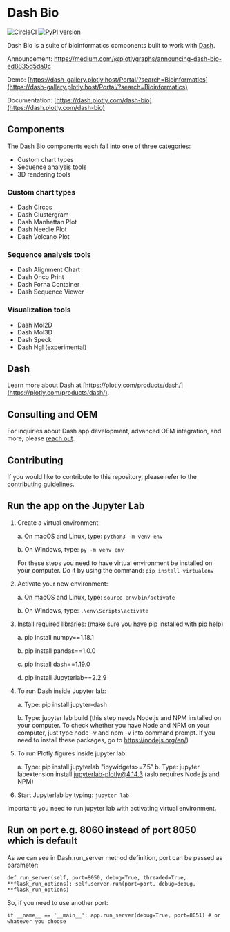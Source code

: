 # Dash Bio
[![CircleCI](https://circleci.com/gh/plotly/dash-bio/tree/master.svg?style=svg)](https://circleci.com/gh/plotly/dash-bio)
[![PyPI version](https://badge.fury.io/py/dash-bio.svg)](https://badge.fury.io/py/dash-bio)

Dash Bio is a suite of bioinformatics components built to work with
[Dash](https://github.com/plotly/dash/).

Announcement: https://medium.com/@plotlygraphs/announcing-dash-bio-ed8835d5da0c

Demo:
[https://dash-gallery.plotly.host/Portal/?search=Bioinformatics](https://dash-gallery.plotly.host/Portal/?search=Bioinformatics)

Documentation:
[https://dash.plotly.com/dash-bio](https://dash.plotly.com/dash-bio)

## Components

The Dash Bio components each fall into one of three categories:

- Custom chart types
- Sequence analysis tools
- 3D rendering tools


### Custom chart types

- Dash Circos
- Dash Clustergram
- Dash Manhattan Plot
- Dash Needle Plot
- Dash Volcano Plot

### Sequence analysis tools

- Dash Alignment Chart
- Dash Onco Print
- Dash Forna Container
- Dash Sequence Viewer

### Visualization tools

- Dash Mol2D
- Dash Mol3D
- Dash Speck
- Dash Ngl (experimental)

## Dash

Learn more about Dash at
[https://plotly.com/products/dash/](https://plotly.com/products/dash/).

## Consulting and OEM

For inquiries about Dash app development, advanced OEM integration,
and more, please [reach
out](https://plotly.typeform.com/to/mH1Cpb).

## Contributing

If you would like to contribute to this repository, please refer to
the [contributing
guidelines](https://github.com/plotly/dash-bio/blob/master/CONTRIBUTING.md).

## Run the app on the Jupyter Lab

1. Create a virtual environment:

    a. On macOS and Linux, type: `python3 -m venv env`

    b. On Windows, type: `py -m venv env` 

    For these steps you need to have virtual environment be installed on your
    computer. Do it by using the command: `pip install virtualenv`

2. Activate your new environment:

    a. On macOS and Linux, type: `source env/bin/activate`

    b. On Windows, type: `.\env\Scripts\activate`

3. Install required libraries: (make sure you have pip installed with pip help)

    a. pip install numpy==1.18.1

    b. pip install pandas==1.0.0

    c. pip install dash==1.19.0

    d. pip install Jupyterlab==2.2.9

4. To run Dash inside Jupyter lab:

    a. Type: pip install jupyter-dash

    b. Type: jupyter lab build (this step needs Node.js and NPM installed on your
    computer. To check whether you have Node and NPM on your computer, just type
    node -v and npm -v into command prompt. If you need to install these packages,
    go to https://nodejs.org/en/)

5. To run Plotly figures inside jupyter lab:

    a. Type: pip install jupyterlab "ipywidgets>=7.5”
    b. Type: jupyter labextension install jupyterlab-plotly@4.14.3
    (aslo requires Node.js and NPM)

6. Start Jupyterlab by typing: `jupyter lab`

Important: you need to run jupyter lab with activating virtual environment.

## Run on port e.g. 8060 instead of port 8050 which is default

As we can see in Dash.run_server method definition,
port can be passed as parameter:

`def run_server(self,
               port=8050,
               debug=True,
               threaded=True,
               **flask_run_options):
    self.server.run(port=port, debug=debug, **flask_run_options)`

So, if you need to use another port:

`if __name__ == '__main__':
    app.run_server(debug=True, port=8051) # or whatever you choose`